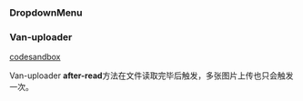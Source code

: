 ### DropdownMenu



### Van-uploader

[codesandbox](https://codesandbox.io/s/vant-issue-moban-forked-n6k54?file=/src/App.vue)

Van-uploader **after-read**方法在文件读取完毕后触发，多张图片上传也只会触发一次。

